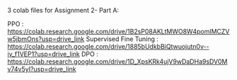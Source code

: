 3 colab files for Assignment 2- Part A:

PPO : https://colab.research.google.com/drive/1B2sP08AKLtMWO8W4pomIMCZVw5jbmOns?usp=drive_link
Supervised Fine Tuning : https://colab.research.google.com/drive/1885bUdkbBiQtwuojutn0v--iv_f1VEP1?usp=drive_link
DPO : https://colab.research.google.com/drive/1D_XpsKRk4ujV9wDaDHa9sDV0Mv74v5yI?usp=drive_link
